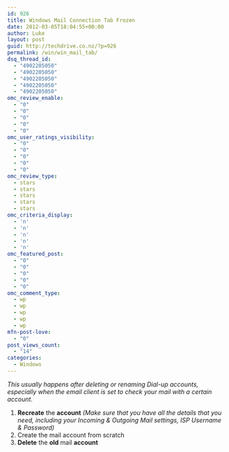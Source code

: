 ```yaml
---
id: 926
title: Windows Mail Connection Tab Frozen
date: 2012-03-05T18:04:55+00:00
author: Luke
layout: post
guid: http://techdrive.co.nz/?p=926
permalink: /win/win_mail_tab/
dsq_thread_id:
  - "4902205050"
  - "4902205050"
  - "4902205050"
  - "4902205050"
  - "4902205050"
omc_review_enable:
  - "0"
  - "0"
  - "0"
  - "0"
  - "0"
omc_user_ratings_visibility:
  - "0"
  - "0"
  - "0"
  - "0"
  - "0"
omc_review_type:
  - stars
  - stars
  - stars
  - stars
  - stars
omc_criteria_display:
  - 'n'
  - 'n'
  - 'n'
  - 'n'
  - 'n'
omc_featured_post:
  - "0"
  - "0"
  - "0"
  - "0"
  - "0"
omc_comment_type:
  - wp
  - wp
  - wp
  - wp
  - wp
mfn-post-love:
  - "0"
post_views_count:
  - "14"
categories:
  - Windows
---
```

_This usually happens after deleting or renaming Dial-up accounts, especially when the email client is set to check your mail with a certain account._

  1. **Recreate** the **account** _(Make sure that you have all the details that you need, including your Incoming & Outgoing Mail settings, ISP Username & Password)_
  2. Create the mail account from scratch
  3. **Delete** the **old** mail **account**